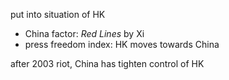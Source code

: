 
put into situation of HK
- China factor: *Red Lines* by Xi
- press freedom index: HK moves towards China

after 2003 riot, China has tighten control of HK

